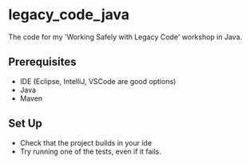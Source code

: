 # legacy_code_java
The code for my 'Working Safely with Legacy Code' workshop in Java.

## Prerequisites

* IDE (Eclipse, IntelliJ, VSCode are good options)
* Java
* Maven

## Set Up

* Check that the project builds in your ide
* Try running one of the tests, even if it fails.